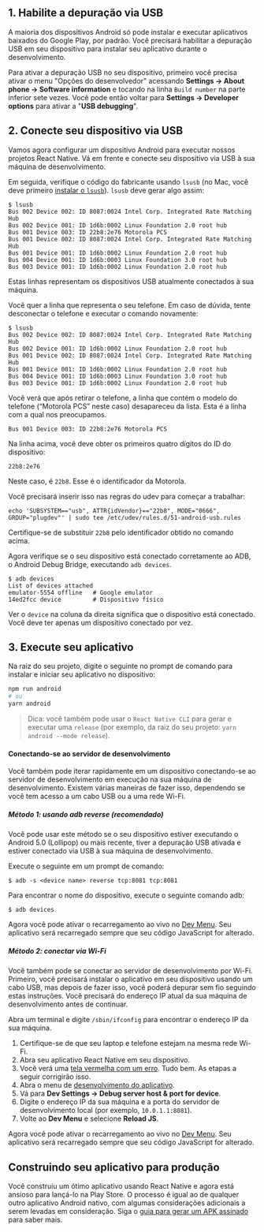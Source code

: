 ## 1. Habilite a depuração via USB
A maioria dos dispositivos Android só pode instalar e executar aplicativos baixados do Google Play, por padrão. Você precisará habilitar a depuração USB em seu dispositivo para instalar seu aplicativo durante o desenvolvimento.

Para ativar a depuração USB no seu dispositivo, primeiro você precisa ativar o menu "Opções do desenvolvedor" acessando **Settings → About phone → Software information** e tocando na linha `Build number` na parte inferior sete vezes. Você pode então voltar para **Settings → Developer options** para ativar a "**USB debugging**".

## 2. Conecte seu dispositivo via USB
Vamos agora configurar um dispositivo Android para executar nossos projetos React Native. Vá em frente e conecte seu dispositivo via USB à sua máquina de desenvolvimento.

Em seguida, verifique o código do fabricante usando `lsusb` (no Mac, você deve primeiro [instalar o `lsusb`](https://github.com/jlhonora/lsusb)). `lsusb` deve gerar algo assim:

```
$ lsusb
Bus 002 Device 002: ID 8087:0024 Intel Corp. Integrated Rate Matching Hub
Bus 002 Device 001: ID 1d6b:0002 Linux Foundation 2.0 root hub
Bus 001 Device 003: ID 22b8:2e76 Motorola PCS
Bus 001 Device 002: ID 8087:0024 Intel Corp. Integrated Rate Matching Hub
Bus 001 Device 001: ID 1d6b:0002 Linux Foundation 2.0 root hub
Bus 004 Device 001: ID 1d6b:0003 Linux Foundation 3.0 root hub
Bus 003 Device 001: ID 1d6b:0002 Linux Foundation 2.0 root hub
```

Estas linhas representam os dispositivos USB atualmente conectados à sua máquina.

Você quer a linha que representa o seu telefone. Em caso de dúvida, tente desconectar o telefone e executar o comando novamente:

```
$ lsusb
Bus 002 Device 002: ID 8087:0024 Intel Corp. Integrated Rate Matching Hub
Bus 002 Device 001: ID 1d6b:0002 Linux Foundation 2.0 root hub
Bus 001 Device 002: ID 8087:0024 Intel Corp. Integrated Rate Matching Hub
Bus 001 Device 001: ID 1d6b:0002 Linux Foundation 2.0 root hub
Bus 004 Device 001: ID 1d6b:0003 Linux Foundation 3.0 root hub
Bus 003 Device 001: ID 1d6b:0002 Linux Foundation 2.0 root hub
```

Você verá que após retirar o telefone, a linha que contém o modelo do telefone (“Motorola PCS” neste caso) desapareceu da lista. Esta é a linha com a qual nos preocupamos.

```
Bus 001 Device 003: ID 22b8:2e76 Motorola PCS
```

Na linha acima, você deve obter os primeiros quatro dígitos do ID do dispositivo:
```
22b8:2e76
```
Neste caso, é `22b8`. Esse é o identificador da Motorola.

Você precisará inserir isso nas regras do udev para começar a trabalhar:

```
echo 'SUBSYSTEM=="usb", ATTR{idVendor}=="22b8", MODE="0666", GROUP="plugdev"' | sudo tee /etc/udev/rules.d/51-android-usb.rules
```

Certifique-se de substituir `22b8` pelo identificador obtido no comando acima.

Agora verifique se o seu dispositivo está conectado corretamente ao ADB, o Android Debug Bridge, executando `adb devices`.

```
$ adb devices
List of devices attached
emulator-5554 offline   # Google emulator
14ed2fcc device         # Dispositivo físico
```

Ver o `device` na coluna da direita significa que o dispositivo está conectado. Você deve ter apenas um dispositivo conectado por vez.

## 3. Execute seu aplicativo
Na raiz do seu projeto, digite o seguinte no prompt de comando para instalar e iniciar seu aplicativo no dispositivo:

```bash
npm run android
# ou
yarn android
```

> Dica: você também pode usar o `React Native CLI` para gerar e executar uma `release` (por exemplo, da raiz do seu projeto: `yarn android --mode release`).

#### Conectando-se ao servidor de desenvolvimento
Você também pode iterar rapidamente em um dispositivo conectando-se ao servidor de desenvolvimento em execução na sua máquina de desenvolvimento. Existem várias maneiras de fazer isso, dependendo se você tem acesso a um cabo USB ou a uma rede Wi-Fi.

##### Método 1: usando adb reverse (recomendado)
Você pode usar este método se o seu dispositivo estiver executando o Android 5.0 (Lollipop) ou mais recente, tiver a depuração USB ativada e estiver conectado via USB à sua máquina de desenvolvimento.

Execute o seguinte em um prompt de comando:

```
$ adb -s <device name> reverse tcp:8081 tcp:8081
```

Para encontrar o nome do dispositivo, execute o seguinte comando adb:

```
$ adb devices
```

Agora você pode ativar o recarregamento ao vivo no [Dev Menu](/docs/debugging.md). Seu aplicativo será recarregado sempre que seu código JavaScript for alterado.

##### Método 2: conectar via Wi-Fi
Você também pode se conectar ao servidor de desenvolvimento por Wi-Fi. Primeiro, você precisará instalar o aplicativo em seu dispositivo usando um cabo USB, mas depois de fazer isso, você poderá depurar sem fio seguindo estas instruções. Você precisará do endereço IP atual da sua máquina de desenvolvimento antes de continuar.

Abra um terminal e digite `/sbin/ifconfig` para encontrar o endereço IP da sua máquina.

1. Certifique-se de que seu laptop e telefone estejam na mesma rede Wi-Fi.
2. Abra seu aplicativo React Native em seu dispositivo.
3. Você verá uma [tela vermelha com um erro](/docs/debugging.md). Tudo bem. As etapas a seguir corrigirão isso.
4. Abra o menu de [desenvolvimento do aplicativo](/docs/debugging.md).
5. Vá para **Dev Settings → Debug server host & port for device**.
6. Digite o endereço IP da sua máquina e a porta do servidor de desenvolvimento local (por exemplo, `10.0.1.1:8081`).
6. Volte ao **Dev Menu** e selecione **Reload JS**.

Agora você pode ativar o recarregamento ao vivo no [Dev Menu](/docs/debugging.md). Seu aplicativo será recarregado sempre que seu código JavaScript for alterado.

## Construindo seu aplicativo para produção
Você construiu um ótimo aplicativo usando React Native e agora está ansioso para lançá-lo na Play Store. O processo é igual ao de qualquer outro aplicativo Android nativo, com algumas considerações adicionais a serem levadas em consideração. Siga o [guia para gerar um APK assinado](/docs/signed-apk-android.md) para saber mais.
